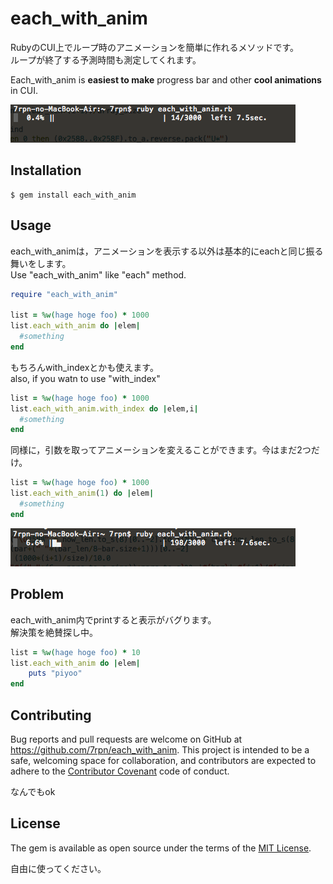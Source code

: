 # each_with_anim

RubyのCUI上でループ時のアニメーションを簡単に作れるメソッドです。<br>
ループが終了する予測時間も測定してくれます。

Each_with_anim is **easiest to make** progress bar and other **cool animations** in CUI.

![anim](https://github.com/7rpn/each_with_anim/raw/master/anim_change.gif)

## Installation

    $ gem install each_with_anim

## Usage

each_with_animは，アニメーションを表示する以外は基本的にeachと同じ振る舞いをします。<br>
Use "each_with_anim" like "each" method.

```ruby
require "each_with_anim"

list = %w(hage hoge foo) * 1000
list.each_with_anim do |elem|
  #something
end
```

もちろんwith_indexとかも使えます。<br>
also, if you watn to use "with_index"

```ruby
list = %w(hage hoge foo) * 1000
list.each_with_anim.with_index do |elem,i|
  #something
end
```

同様に，引数を取ってアニメーションを変えることができます。今はまだ2つだけ。

```ruby
list = %w(hage hoge foo) * 1000
list.each_with_anim(1) do |elem|
  #something
end
```
![change_anim](https://github.com/7rpn/each_with_anim/raw/master/anim.gif)


## Problem

each_with_anim内でprintすると表示がバグります。<br>
解決策を絶賛探し中。

```ruby
list = %w(hage hoge foo) * 10
list.each_with_anim do |elem|
    puts "piyoo"
end
```

## Contributing

Bug reports and pull requests are welcome on GitHub at https://github.com/7rpn/each_with_anim. This project is intended to be a safe, welcoming space for collaboration, and contributors are expected to adhere to the [Contributor Covenant](contributor-covenant.org) code of conduct.

なんでもok

## License

The gem is available as open source under the terms of the [MIT License](http://opensource.org/licenses/MIT).

自由に使ってください。
